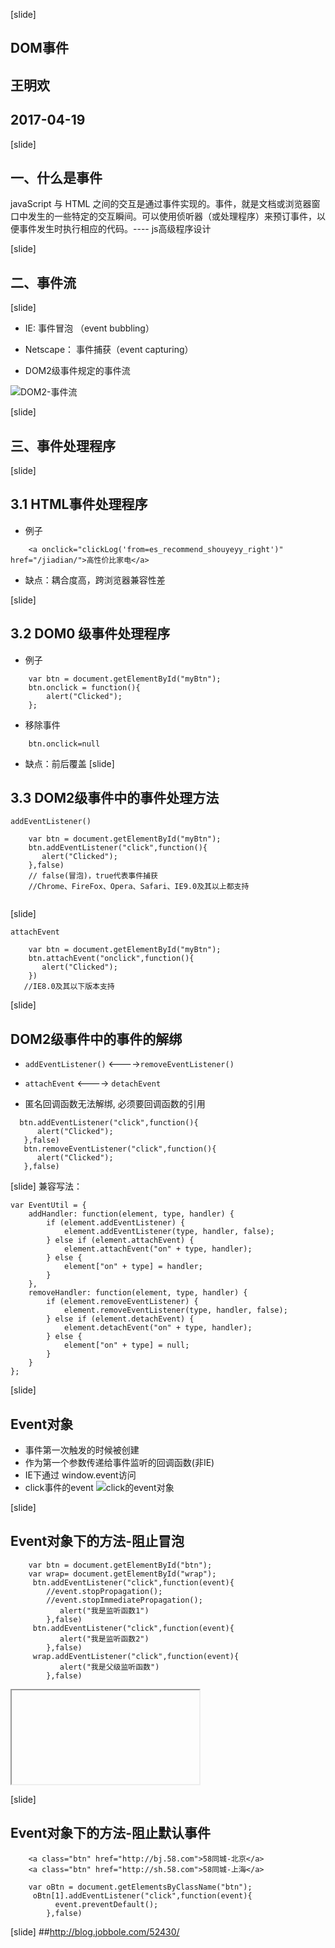 [slide]
## DOM事件
## 王明欢
## 2017-04-19

[slide]

## 一、什么是事件
javaScript 与 HTML 之间的交互是通过事件实现的。事件，就是文档或浏览器窗口中发生的一些特定的交互瞬间。可以使用侦听器（或处理程序）来预订事件，以便事件发生时执行相应的代码。---- js高级程序设计

[slide]

## 二、事件流

[slide]
 
- IE: 事件冒泡 （event bubbling）   
- Netscape： 事件捕获（event capturing） 

- DOM2级事件规定的事件流   

![DOM2-事件流](../img/01.png)

[slide]

## 三、事件处理程序

[slide]
## 3.1 HTML事件处理程序 
- 例子
````
	<a onclick="clickLog('from=es_recommend_shouyeyy_right')" href="/jiadian/">高性价比家电</a>
````
- 缺点：耦合度高，跨浏览器兼容性差

[slide]

## 3.2 DOM0 级事件处理程序 
- 例子
````
	var btn = document.getElementById("myBtn");
	btn.onclick = function(){
		alert("Clicked");
	};
````
- 移除事件
````
 	btn.onclick=null  
````
- 缺点：前后覆盖
[slide]

## 3.3 DOM2级事件中的事件处理方法 

`addEventListener()`  

````
	var btn = document.getElementById("myBtn");
	btn.addEventListener("click",function(){
       alert("Clicked");
	},false)  
    // false(冒泡)，true代表事件捕获
    //Chrome、FireFox、Opera、Safari、IE9.0及其以上都支持
   
````

[slide]

`attachEvent` 

````
	var btn = document.getElementById("myBtn");
	btn.attachEvent("onclick",function(){
       alert("Clicked");
	})  
   //IE8.0及其以下版本支持
````
[slide]
## DOM2级事件中的事件的解绑  

- `addEventListener()` <---->`removeEventListener()` 

- `attachEvent` <----> `detachEvent`  
-  匿名回调函数无法解绑, 必须要回调函数的引用
 ````
   btn.addEventListener("click",function(){
       alert("Clicked");
	},false) 
	btn.removeEventListener("click",function(){
       alert("Clicked");
	},false) 

 ````  
[slide]
兼容写法：  
```` 
var EventUtil = {
    addHandler: function(element, type, handler) {
        if (element.addEventListener) {
            element.addEventListener(type, handler, false);
        } else if (element.attachEvent) {
            element.attachEvent("on" + type, handler);
        } else {
            element["on" + type] = handler;
        }
    },
    removeHandler: function(element, type, handler) {
        if (element.removeEventListener) {
            element.removeEventListener(type, handler, false);
        } else if (element.detachEvent) {
            element.detachEvent("on" + type, handler);
        } else {
            element["on" + type] = null;
        }
    }
};
```` 

[slide]
## Event对象
- 事件第一次触发的时候被创建
- 作为第一个参数传递给事件监听的回调函数(非IE)
- IE下通过 window.event访问
- click事件的event
![click的event对象](../img/03.png)

[slide]
## Event对象下的方法-阻止冒泡 
```` 
	var btn = document.getElementById("btn");
	var wrap= document.getElementById("wrap");
	 btn.addEventListener("click",function(event){
	    //event.stopPropagation();
		//event.stopImmediatePropagation();
	       alert("我是监听函数1")
	    },false) 
	 btn.addEventListener("click",function(event){
	       alert("我是监听函数2")
	    },false) 
	 wrap.addEventListener("click",function(event){
	       alert("我是父级监听函数")
	    },false) 
```` 

<iframe data-src="https://wangminghuan.github.io/demo-01.html" src="about:blank;"></iframe>

[slide]
## Event对象下的方法-阻止默认事件  
```` 
	<a class="btn" href="http://bj.58.com">58同城-北京</a>
	<a class="btn" href="http://sh.58.com">58同城-上海</a>
   
    var oBtn = document.getElementsByClassName("btn");
	 oBtn[1].addEventListener("click",function(event){
	      event.preventDefault();
	    },false)
```` 
[slide]
##http://blog.jobbole.com/52430/